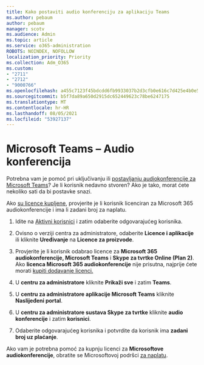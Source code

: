```yaml
---
title: Kako postaviti audio konferenciju za aplikaciju Teams
ms.author: pebaum
author: pebaum
manager: scotv
ms.audience: Admin
ms.topic: article
ms.service: o365-administration
ROBOTS: NOINDEX, NOFOLLOW
localization_priority: Priority
ms.collection: Adm_O365
ms.custom:
- "2711"
- "2712"
- "9000766"
ms.openlocfilehash: a455c7123f45bdcdd6fb9933037b2d3cfb0e616c7d425e4b0e54b2c15b7280e2
ms.sourcegitcommit: b5f7da89a650d2915dc652449623c78be6247175
ms.translationtype: MT
ms.contentlocale: hr-HR
ms.lasthandoff: 08/05/2021
ms.locfileid: "53927137"
---
```

# <a name="microsoft-teams--audio-conferencing"></a>Microsoft Teams – Audio konferencija

Potrebna vam je pomoć pri uključivanju ili [postavljanju audiokonferencije za Microsoft Teams](/microsoftteams/set-up-audio-conferencing-in-teams)?  Je li korisnik nedavno stvoren? Ako je tako, morat ćete nekoliko sati da bi postavke snazi.

Ako [su licence kupljene](/microsoftteams/set-up-audio-conferencing-in-teams#step-2-get-and-assign-licenses), provjerite je li korisnik licenciran za Microsoft 365 audiokonferencije i ima li zadani broj za naplatu.

1. Idite na [Aktivni korisnici](https://admin.microsoft.com/Adminportal/Home?source=applauncher#/users) i zatim odaberite odgovarajućeg korisnika.

2. Ovisno o verziji centra za administratore, odaberite **Licence i aplikacije** ili kliknite **Uređivanje** na **Licence za proizvode**.

3. Provjerite je li korisnik odabrao licence za **Microsoft 365 audiokonferencije, Microsoft Teams** i **Skype za tvrtke Online (Plan 2)**. Ako **licenca Microsoft 365 audiokonferencije** nije prisutna, najprije ćete morati [kupiti dodavanje licenci.](/microsoftteams/teams-add-on-licensing/microsoft-teams-add-on-licensing?tabs=small-business)

4. U **centru za administratore** kliknite **Prikaži sve** i zatim **Teams**.

5. U **centru za administratore aplikacije Microsoft Teams** kliknite **Naslijeđeni portal**.

6. U **centru za administratore sustava Skype za tvrtke** kliknite **audio konferencije** i zatim **korisnici**.

7. Odaberite odgovarajućeg korisnika i potvrdite da korisnik ima **zadani broj uz plaćanje**.

Ako vam je potrebna pomoć za kupnju licenci za **Microsoftove audiokonferencije**, obratite se Microsoftovoj podršci [za naplatu](https://go.microsoft.com/fwlink/p/?linkid=518322).
